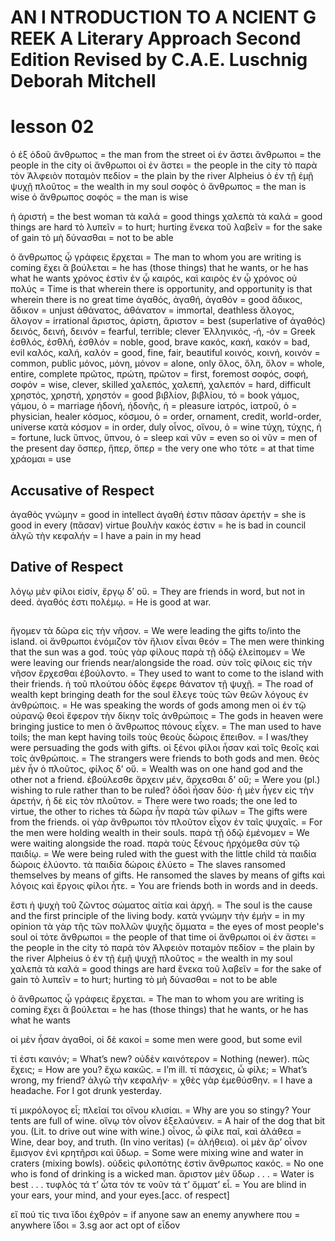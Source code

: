 # AN I NTRODUCTION TO A NCIENT G REEK A Literary Approach Second Edition Revised by C.A.E. Luschnig Deborah Mitchell
# lesson 02

ὁ ἐξ ὁδοῦ ἄνθρωπος = the man from the street
οἱ ἐν ἄστει ἄνθρωποι = the people in the city
οἱ ἄνθρωποι οἱ ἐν ἄστει = the people in the city
τὸ παρὰ τὸν Ἀλφειὸν ποταμὸν πεδίον = the plain by the river Alpheius
ὁ ἐν τῇ ἐμῇ ψυχῇ πλοῦτος = the wealth in my soul
σοφὸς ὁ ἄνθρωπος = the man is wise
ὁ ἄνθρωπος σοφός = the man is wise

ἡ ἀριστή = the best woman
τὰ καλά = good things
χαλεπὰ τὰ καλά = good things are hard
τὸ λυπεῖν = to hurt; hurting
ἕνεκα τοῦ λαβεῖν = for the sake of gain
τὸ μὴ δύνασθαι = not to be able

ὁ ἄνθρωπος ᾧ γράφεις ἔρχεται = The man to whom you are writing is coming
ἔχει ἃ βούλεται = he has (those things) that he wants, or he has what he wants
χρόνος ἐστὶν ἐν ᾧ καιρός, καὶ καιρὸς ἐν ᾧ χρόνος οὐ πολύς = Time is that wherein there is opportunity, and opportunity is that wherein there is no great time
ἀγαθός, ἀγαθή, ἀγαθόν = good
ἄδικος, ἄδικον = unjust
ἀθάνατος, ἀθάνατον = immortal, deathless
ἄλογος, ἄλογον = irrational
ἄριστος, ἀρίστη, ἄριστον = best (superlative of ἀγαθός)
δεινός, δεινή, δεινόν = fearful, terrible; clever
Ἑλληνικός, ‐ή, ‐όν = Greek
ἐσθλός, ἐσθλή, ἐσθλόν = noble, good, brave
κακός, κακή, κακόν = bad, evil
καλός, καλή, καλόν = good, fine, fair, beautiful
κοινός, κοινή, κοινόν = common, public
μόνος, μόνη, μόνον = alone, only
ὅλος, ὅλη, ὅλον = whole, entire, complete
πρῶτος, πρώτη, πρῶτον = first, foremost
σοφός, σοφή, σοφόν = wise, clever, skilled
χαλεπός, χαλεπή, χαλεπόν = hard, difficult
χρηστός, χρηστή, χρηστόν = good
βιβλίον, βιβλίου, τό = book
γάμος, γάμου, ὁ = marriage
ἡδονή, ἡδονῆς, ἡ = pleasure
ἰατρός, ἰατροῦ, ὁ = physician, healer
κόσμος, κόσμου, ὁ = order, ornament, credit, world-order, universe
κατὰ κόσμον = in order, duly
οἶνος, οἴνου, ὁ = wine
τύχη, τύχης, ἡ = fortune, luck
ὕπνος, ὕπνου, ὁ = sleep
καὶ νῦν = even so
οἱ νῦν = men of the present day
ὅσπερ, ἥπερ, ὅπερ = the very one who
τότε = at that time
χράομαι = use

## Accusative of Respect
ἀγαθὸς γνώμην = good in intellect
ἀγαθή ἐστιν πᾶσαν ἀρετήν = she is good in every (πᾶσαν) virtue
βουλὴν κακός ἐστιν = he is bad in council
ἀλγῶ τὴν κεφαλήν = I have a pain in my head

## Dative of Respect
λόγῳ μὲν φίλοι εἰσίν, ἔργῳ δ’ οὔ. = They are friends in word, but not in deed.
ἀγαθός ἐστι πολέμῳ. = He is good at war.

##
ἤγομεν τὰ δῶρα εἰς τὴν νῆσον. = We were leading the gifts to/into the island.
οἱ ἄνθρωποι ἐνόμιζον τὸν ἥλιον εἶναι θεόν = The men were thinking that the sun was a god.
τοὺς γὰρ φίλους παρὰ τῇ ὁδῷ ἐλείπομεν =  We were leaving our friends near/alongside the road.
σὺν τοῖς φίλοις εἰς τὴν νῆσον ἔρχεσθαι ἐβούλοντο. = They used to want to come to the island with their friends.
ἡ τοῦ πλούτου ὁδὸς ἔφερε θάνατον τῇ ψυχῇ. = The road of wealth kept bringing death for the soul
ἔλεγε τοὺς τῶν θεῶν λόγους ἐν ἀνθρώποις. = He was speaking the words of gods among men
οἱ ἐν τῷ οὐρανῷ θεοὶ ἔφερον τὴν δίκην τοῖς ἀνθρώποις = The gods in heaven were bringing justice to men
ὁ ἄνθρωπος πόνους εἶχεν. = The man used to have toils; the man kept having toils
τοὺς θεοὺς δώροις ἔπειθον. = I was/they were persuading the gods with gifts.
οἱ ξένοι φίλοι ἦσαν καὶ τοῖς θεοῖς καὶ τοῖς ἀνθρώποις. = The strangers were friends to both gods and men.
θεὸς μὲν ἦν ὁ πλοῦτος, φίλος δ’ οὔ. = Wealth was on one hand god and the other not a friend.
ἐβούλεσθε ἄρχειν μέν, ἄρχεσθαι δ' οὔ; = Were you (pl.) wishing to rule rather than to be ruled?
ὁδοὶ ἦσαν δύο· ἡ μὲν ἦγεν εἰς τὴν ἀρετήν, ἡ δὲ εἰς τὸν πλοῦτον. = There were two roads; the one led to virtue, the other to riches
τὰ δῶρα ἦν παρὰ τῶν φίλων = The gifts were from the friends.
οἱ γὰρ ἄνθρωποι τὸν πλοῦτον εἶχον ἐν ταῖς ψυχαῖς. = For the men were holding wealth in their souls.
παρὰ τῇ ὁδῷ ἐμένομεν = We were waiting alongside the road.
παρὰ τοὺς ξένους ἠρχόμεθα σὺν τῷ παιδίῳ. = We were being ruled with the guest with the little child
τὰ παιδία δώροις ἐλύοντο. τὰ παιδία δώροις ἐλύετο = The slaves ransomed themselves by means of gifts. He ransomed the slaves by means of gifts
καὶ λόγοις καὶ ἔργοις φίλοι ἦτε. = You are friends both in words and in deeds.

ἔστι ἡ ψυχὴ τοῦ ζῶντος σώματος αἰτία καὶ ἀρχή. = The soul is the cause and the first principle of the living body.
κατὰ γνώμην τὴν ἐμήν = in my opinion
τὰ γὰρ τῆς τῶν πολλῶν ψυχῆς ὄμματα = the eyes of most people's soul
οἱ τότε ἄνθρωποι = the people of that time
οἱ ἄνθρωποι οἱ ἐν ἄστει = the people in the city
τὸ παρὰ τὸν Ἀλφειὸν ποταμὸν πεδίον = the plain by the river Alpheius
ὁ ἐν τῇ ἐμῇ ψυχῇ πλοῦτος = the wealth in my soul
χαλεπὰ τὰ καλά = good things are hard
ἕνεκα τοῦ λαβεῖν = for the sake of gain
τὸ λυπεῖν = to hurt; hurting
τὸ μὴ δύνασθαι = not to be able

ὁ ἄνθρωπος ᾧ γράφεις ἔρχεται. = The man to whom you are writing is coming
ἔχει ἃ βούλεται = he has (those things) that he wants, or he has what he wants

οἱ μὲν ἦσαν ἀγαθοί, οἱ δὲ κακοί = some men were good, but some evil

τί ἐστι καινόν; = What’s new?
οὐδὲν καινότερον = Nothing (newer).
πῶς ἔχεις; = How are you?
ἔχω κακῶς. = I’m ill.
τί πάσχεις, ὦ φίλε; = What’s wrong, my friend?
ἀλγῶ τὴν κεφαλήν· = χθὲς γὰρ ἐμεθύσθην. = I have a headache. For I got drunk yesterday.

τί μικρόλογος εἶ; πλεῖαί τοι οἴνου κλισίαι. = Why are you so stingy? Your tents are full of wine.
οἴνῳ τὸν οἶνον ἐξελαύνειν. = A hair of the dog that bit you. (Lit. to drive out wine with wine.)
οἶνος, ὦ φίλε παῖ, καὶ ἀλάθεα = Wine, dear boy, and truth. (In vino veritas) (= ἀλήθεια).
οἱ μὲν ἄρ’ οἶνον ἔμισγον ἐνὶ κρητῆρσι καὶ ὕδωρ. = Some were mixing wine and water in craters (mixing bowls).
οὐδεὶς φιλοπότης ἐστὶν ἄνθρωπος κακός. = No one who is fond of drinking is a wicked man.
ἄριστον μὲν ὕδωρ . . . = Water is best . . .
τυφλὸς τά τ’ ὦτα τόν τε νοῦν τά τ’ ὄμματ’ εἶ. = You are blind in your ears, your mind, and your eyes.[acc. of respect]

εἴ πού τίς τινα ἴδοι ἐχθρόν = if anyone saw an enemy anywhere
που = anywhere
ἴδοι = 3.sg aor act opt of εἶδον
